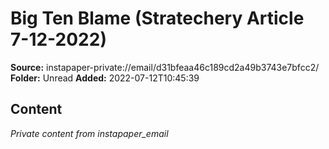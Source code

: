 # Big Ten Blame (Stratechery Article 7-12-2022)

**Source:** instapaper-private://email/d31bfeaa46c189cd2a49b3743e7bfcc2/
**Folder:** Unread
**Added:** 2022-07-12T10:45:39




## Content
*Private content from instapaper_email*
